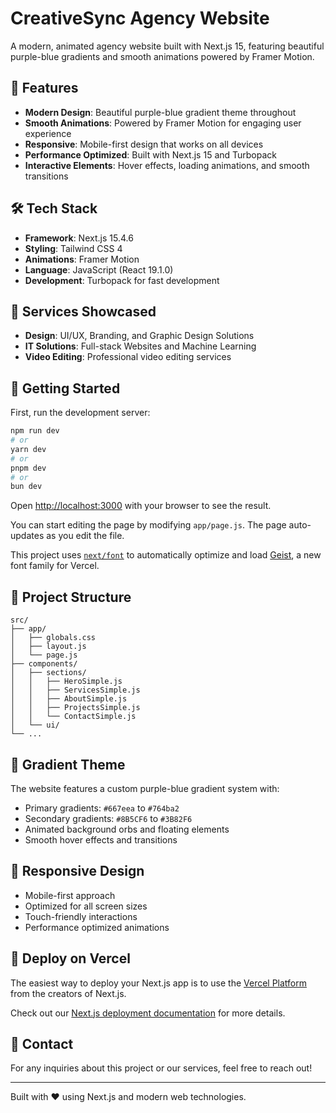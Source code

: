 # CreativeSync Agency Website

A modern, animated agency website built with Next.js 15, featuring beautiful purple-blue gradients and smooth animations powered by Framer Motion.

## 🚀 Features

- **Modern Design**: Beautiful purple-blue gradient theme throughout
- **Smooth Animations**: Powered by Framer Motion for engaging user experience
- **Responsive**: Mobile-first design that works on all devices
- **Performance Optimized**: Built with Next.js 15 and Turbopack
- **Interactive Elements**: Hover effects, loading animations, and smooth transitions

## 🛠️ Tech Stack

- **Framework**: Next.js 15.4.6
- **Styling**: Tailwind CSS 4
- **Animations**: Framer Motion
- **Language**: JavaScript (React 19.1.0)
- **Development**: Turbopack for fast development

## 🎨 Services Showcased

- **Design**: UI/UX, Branding, and Graphic Design Solutions
- **IT Solutions**: Full-stack Websites and Machine Learning
- **Video Editing**: Professional video editing services

## 🚀 Getting Started

First, run the development server:

```bash
npm run dev
# or
yarn dev
# or
pnpm dev
# or
bun dev
```

Open [http://localhost:3000](http://localhost:3000) with your browser to see the result.

You can start editing the page by modifying `app/page.js`. The page auto-updates as you edit the file.

This project uses [`next/font`](https://nextjs.org/docs/app/building-your-application/optimizing/fonts) to automatically optimize and load [Geist](https://vercel.com/font), a new font family for Vercel.

## 📁 Project Structure

```
src/
├── app/
│   ├── globals.css
│   ├── layout.js
│   └── page.js
├── components/
│   ├── sections/
│   │   ├── HeroSimple.js
│   │   ├── ServicesSimple.js
│   │   ├── AboutSimple.js
│   │   ├── ProjectsSimple.js
│   │   └── ContactSimple.js
│   └── ui/
└── ...
```

## 🎨 Gradient Theme

The website features a custom purple-blue gradient system with:
- Primary gradients: `#667eea` to `#764ba2`
- Secondary gradients: `#8B5CF6` to `#3B82F6`
- Animated background orbs and floating elements
- Smooth hover effects and transitions

## 📱 Responsive Design

- Mobile-first approach
- Optimized for all screen sizes
- Touch-friendly interactions
- Performance optimized animations

## 🚀 Deploy on Vercel

The easiest way to deploy your Next.js app is to use the [Vercel Platform](https://vercel.com/new?utm_medium=default-template&filter=next.js&utm_source=create-next-app&utm_campaign=create-next-app-readme) from the creators of Next.js.

Check out our [Next.js deployment documentation](https://nextjs.org/docs/app/building-your-application/deploying) for more details.

## 📧 Contact

For any inquiries about this project or our services, feel free to reach out!

---

Built with ❤️ using Next.js and modern web technologies.
